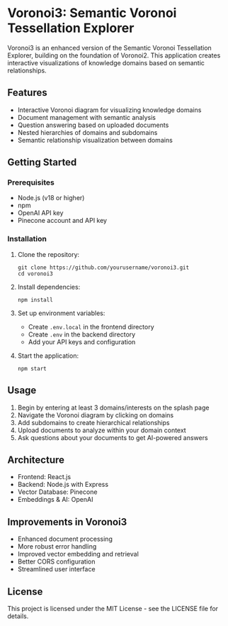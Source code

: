 # Voronoi3: Semantic Voronoi Tessellation Explorer

Voronoi3 is an enhanced version of the Semantic Voronoi Tessellation Explorer, building on the foundation of Voronoi2. This application creates interactive visualizations of knowledge domains based on semantic relationships.

## Features

- Interactive Voronoi diagram for visualizing knowledge domains
- Document management with semantic analysis
- Question answering based on uploaded documents
- Nested hierarchies of domains and subdomains
- Semantic relationship visualization between domains

## Getting Started

### Prerequisites
- Node.js (v18 or higher)
- npm
- OpenAI API key
- Pinecone account and API key

### Installation

1. Clone the repository:
   ```
   git clone https://github.com/yourusername/voronoi3.git
   cd voronoi3
   ```

2. Install dependencies:
   ```
   npm install
   ```

3. Set up environment variables:
   - Create `.env.local` in the frontend directory
   - Create `.env` in the backend directory
   - Add your API keys and configuration

4. Start the application:
   ```
   npm start
   ```

## Usage

1. Begin by entering at least 3 domains/interests on the splash page
2. Navigate the Voronoi diagram by clicking on domains
3. Add subdomains to create hierarchical relationships
4. Upload documents to analyze within your domain context
5. Ask questions about your documents to get AI-powered answers

## Architecture

- Frontend: React.js
- Backend: Node.js with Express
- Vector Database: Pinecone
- Embeddings & AI: OpenAI

## Improvements in Voronoi3

- Enhanced document processing
- More robust error handling
- Improved vector embedding and retrieval
- Better CORS configuration
- Streamlined user interface

## License

This project is licensed under the MIT License - see the LICENSE file for details.